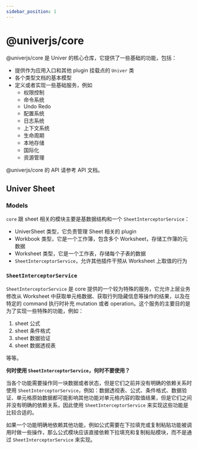 ```yaml
---
sidebar_position: 1
---
```


# @univerjs/core

@univerjs/core 是 Univer 的核心仓库，它提供了一些基础的功能，包括：

-   提供作为应用入口和其他 plugin 挂载点的 `Univer` 类
-   各个类型文档的基本模型
-   定义或者实现一些基础服务，例如
    -   权限控制
    -   命令系统
    -   Undo Redo
    -   配置系统
    -   日志系统
    -   上下文系统
    -   生命周期
    -   本地存储
    -   国际化
    -   资源管理

@univerjs/core 的 API 请参考 API 文档。

## Univer Sheet

### Models

`core` 跟 sheet 相关的模块主要是基数据结构和一个 `SheetInterceptorService`：

* UniverSheet 类型，它负责管理 Sheet 相关的 plugin
* Workbook 类型，它是一个工作簿，包含多个 Worksheet，存储工作簿的元数据
* Worksheet 类型，它是一个工作表，存储每个子表的数据
* `SheetInterceptorService`，允许其他插件干预从 Worksheet 上取值的行为

### `SheetInterceptorService`

`SheetInterceptorService` 是 core 提供的一个较为特殊的服务，它允许上层业务修改从 Worksheet 中获取单元格数据、获取行列隐藏信息等操作的结果，以及在特定的 command 执行时补充 mutation 或者 operation。这个服务的主要目的是为了实现一些特殊的功能，例如：

1. sheet 公式
2. sheet 条件格式
3. sheet 数据验证
4. sheet 数据透视表

等等。

**何时使用 `SheetInterceptorService`，何时不要使用？**

当各个功能需要操作同一块数据或者状态，但是它们之前并没有明确的依赖关系时使用 `SheetInterceptorService`，例如：数据透视表、公式、条件格式、数据验证、单元格原始数据都可能影响其他功能对单元格内容的取值结果，但是它们之间并没有明确的依赖关系，因此使用 `SheetInterceptorService` 来实现这些功能是比较合适的。

如果一个功能明确地依赖其他功能，例如公式需要在下拉填充或复制粘贴功能被调用时做一些操作，那么公式模块应该直接依赖下拉填充和复制粘贴模块，而不是通过 `SheetInterceptorService` 来实现。
